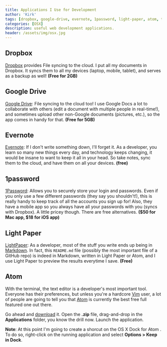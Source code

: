 ```yaml
---
title: Applications I Use for Development
author: 'Kirk'
tags: [dropbox, google-drive, evernote, 1password, light-paper, atom, tools]
categories: [OSX]
description: useful web development applications.
header: /assets/img/osx.jpg
---
```

## Dropbox
[Dropbox](http://dropbox.com) provides File syncing to the cloud. I put all my documents in Dropbox. It syncs them to all my devices (laptop, mobile, tablet), and serves as a backup as well! **(Free for 2GB)**

## Google Drive
[Google Drive](https://drive.google.com/): File syncing to the cloud too! I use Google Docs a lot to collaborate with others (edit a document with multiple people in real-time!), and sometimes upload other non-Google documents (pictures, etc.), so the app comes in handy for that. **(Free for 5GB)**

## Evernote
[Evernote](https://evernote.com/): If I don't write something down, I'll forget it. As a developer, you learn so many new things every day, and technology keeps changing, it would be insane to want to keep it all in your head. So take notes, sync them to the cloud, and have them on all your devices. **(free)**

## 1password
[1Password](https://agilebits.com/onepassword): Allows you to securely store your login and passwords. Even if you only use a few different passwords (they say you shouldn't!), this is really handy to keep track of all the accounts you sign up for! Also, they have a mobile app so you always have all your passwords with you (syncs with Dropbox). A little pricey though. There are free alternatives. **($50 for Mac app, $18 for iOS app)**

## Light Paper
[LightPaper](http://clockworkengine.com/lightpaper-mac/): As a developer, most of the stuff you write ends up being in [Markdown](http://daringfireball.net/projects/markdown/). In fact, this `README.md` file (possibly the most important file of a GitHub repo) is indeed in Markdown, written in Light Paper or Atom, and I use Light Paper to preview the results everytime I save. **(Free)**

## Atom
With the terminal, the text editor is a developer's most important tool. Everyone has their preferences, but unless you're a hardcore [Vim](http://en.wikipedia.org/wiki/Vim_(text_editor)) user, a lot of people are going to tell you that [Atom](http://atom.io/) is currently the best free full featured one out there.

Go ahead and [download](https://atom.io/download/mac/) it. Open the **.zip** file, drag-and-drop in the **Applications** folder, you know the drill now. Launch the application.

**Note**: At this point I'm going to create a shorcut on the OS X Dock for Atom . To do so, right-click on the running application and select **Options > Keep in Dock**.

